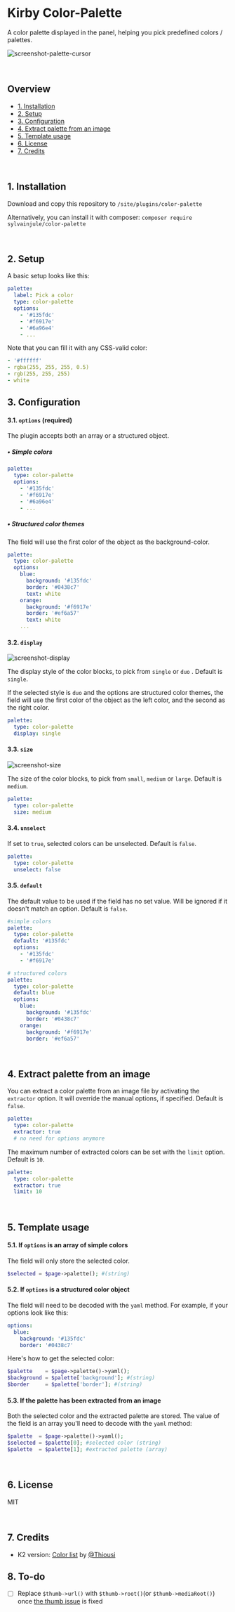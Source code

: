 # Kirby Color-Palette

A color palette displayed in the panel, helping you pick predefined colors / palettes.

![screenshot-palette-cursor](https://user-images.githubusercontent.com/14079751/47902848-12a9cc80-de83-11e8-92ea-cabf5031b355.jpg)

<br/>

## Overview

- [1. Installation](#1-installation)
- [2. Setup](#2-setup)
- [3. Configuration](#3-configuration)
- [4. Extract palette from an image](#4-extract-palette-from-an-image)
- [5. Template usage](#5-template-usage)
- [6. License](#6-license)
- [7. Credits](#7-credits)

<br/>

## 1. Installation

Download and copy this repository to ```/site/plugins/color-palette```

Alternatively, you can install it with composer: ```composer require sylvainjule/color-palette```

<br/>

## 2. Setup

A basic setup looks like this:

```yaml
palette:
  label: Pick a color
  type: color-palette
  options:
    - '#135fdc'
    - '#f6917e'
    - '#6a96e4'
    - ...
```

Note that you can fill it with any CSS-valid color:

```yaml
- '#ffffff'
- rgba(255, 255, 255, 0.5)
- rgb(255, 255, 255)
- white
```

## 3. Configuration

#### 3.1. `options` (required)

The plugin accepts both an array or a structured object.

##### • Simple colors

```yaml
palette:
  type: color-palette
  options:
    - '#135fdc'
    - '#f6917e'
    - '#6a96e4'
    - ...
```

##### • Structured color themes

The field will use the first color of the object as the background-color. 

```yaml
palette:
  type: color-palette
  options:
    blue:
      background: '#135fdc'
      border: '#0438c7'
      text: white
    orange:
      background: '#f6917e'
      border: '#ef6a57'
      text: white
    ...
```

#### 3.2. `display`

![screenshot-display](https://user-images.githubusercontent.com/14079751/47905300-117a9e80-de87-11e8-8853-5b328b993439.jpg)

The display style of the color blocks, to pick from `single` or `duo` . Default is `single`.

If the selected style is `duo` and the options are structured color themes, the field will use the first color of the object as the left color, and the second as the right color.

```yaml
palette:
  type: color-palette
  display: single
```

#### 3.3. `size`

![screenshot-size](https://user-images.githubusercontent.com/14079751/47905301-12133500-de87-11e8-85f2-6ab680cab91d.jpg)

The size of the color blocks, to pick from `small`, `medium` or `large`. Default is `medium`.

```yaml
palette:
  type: color-palette
  size: medium
```

#### 3.4. `unselect`

If set to `true`, selected colors can be unselected. Default is `false`.

```yaml
palette:
  type: color-palette
  unselect: false
```

#### 3.5. `default`

The default value to be used if the field has no set value. Will be ignored if it doesn't match an option. Default is `false`.

```yaml
#simple colors
palette:
  type: color-palette
  default: '#135fdc'
  options:
    - '#135fdc'
    - '#f6917e'

# structured colors
palette:
  type: color-palette
  default: blue
  options:
    blue:
      background: '#135fdc'
      border: '#0438c7'
    orange:
      background: '#f6917e'
      border: '#ef6a57'
```

<br/>

## 4. Extract palette from an image

You can extract a color palette from an image file by activating the `extractor` option. It will override the manual options, if specified. Default is `false`.

```yaml
palette:
  type: color-palette
  extractor: true
  # no need for options anymore
```

The maximum number of extracted colors can be set with the `limit` option. Default is `10`.

```yaml
palette:
  type: color-palette
  extractor: true
  limit: 10
```

<br/>

## 5. Template usage

#### 5.1. If `options` is an array of simple colors

The field will only store the selected color.

```php
$selected = $page->palette(); #(string)
```

#### 5.2. If `options` is a structured color object

The field will need to be decoded with the `yaml` method. For example, if your options look like this:

```yaml
options:
  blue:
    background: '#135fdc'
    border: '#0438c7'
```

Here's how to get the selected color:

```php
$palette    = $page->palette()->yaml();
$background = $palette['background']; #(string)
$border     = $palette['border']; #(string)
```

#### 5.3. If the palette has been extracted from an image

Both the selected color and the extracted palette are stored. The value of the field is an array you'll need to decode with the `yaml` method:

```php
$palette  = $page->palette()->yaml();
$selected = $palette[0]; #selected color (string)
$palette  = $palette[1]; #extracted palette (array)
```

<br/>

## 6. License

MIT

<br/>

## 7. Credits

- K2 version: [Color list](https://github.com/Thiousi/kirby-color-list) by [@Thiousi](https://github.com/Thiousi)

## 8. To-do

- [ ] Replace `$thumb->url()` with `$thumb->root()`(or `$thumb->mediaRoot()`) once [the thumb issue](https://github.com/k-next/kirby/issues/1015) is fixed
